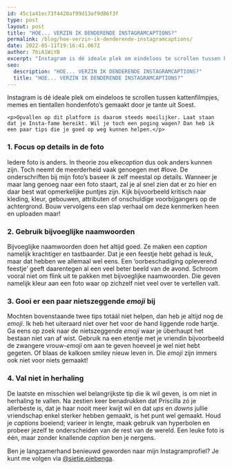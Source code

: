 ```yaml
---
id: 45c1a41ec73f4420af99d13af9d86f3f
type: post
layout: post
title: "HOE... VERZIN IK DENDERENDE INSTAGRAMCAPTIONS?"
permalink: /blog/hoe-verzin-ik-denderende-instagramcaptions/
date: 2022-05-11T19:16:41.067Z
author: 7biA1WiYB
excerpt: "Instagram is dé ideale plek om eindeloos te scrollen tussen kattenfilmpjes, memes en tientallen hondenfoto’s gemaakt door je tante uit Soest.   "
seo:
  description: "HOE... VERZIN IK DENDERENDE INSTAGRAMCAPTIONS?"
  title: "HOE... VERZIN IK DENDERENDE INSTAGRAMCAPTIONS?"
---
```

Instagram is dé ideale plek om eindeloos te scrollen tussen kattenfilmpjes, memes en tientallen hondenfoto’s gemaakt door je tante uit Soest.   

    <p>Opvallen op dit platform is daarom steeds moeilijker. Laat staan dat je Insta-fame bereikt. Wil je toch een poging wagen? Dan heb ik een paar tips die je goed op weg kunnen helpen.</p>
<h3>1. Focus op details in de foto</h3>
<p>Iedere foto is anders. In theorie zou elke<em>caption</em> dus ook anders kunnen zijn. Toch neemt de meerderheid vaak genoegen met #love. De onderschriften bij mijn foto’s baseer ik zelf meestal op details. Wanneer je maar lang genoeg naar een foto staart, zal je al snel zien dat er zo hier en daar best wat opmerkelijke puntjes zijn. Kijk bijvoorbeeld kritisch naar kleding, kleur, gebouwen, attributen of onschuldige voorbijgangers op de achtergrond. Bouw vervolgens een slap verhaal om deze kenmerken heen en uploaden maar!</p>
<h3>2. Gebruik bijvoeglijke naamwoorden</h3>
<p>Bijvoeglijke naamwoorden doen het altijd goed. Ze maken een <em>caption</em> namelijk krachtiger en tastbaarder. Dat je een feestje hebt gehad is leuk, maar dat hebben we allemaal wel eens. Een ‘oorbeschadiging opleverend feestje’ geeft daarentegen al een veel beter beeld van de avond. Schroom vooral niet om flink uit te pakken met bijvoeglijke naamwoorden. Die geven namelijk kleur aan een foto waar op zichzelf niet veel over te vertellen valt.</p>
<h3>3. Gooi er een paar nietszeggende <em>emoji</em> bij</h3>
<p>Mochten bovenstaande twee tips totáál niet helpen, dan heb je altijd nog de <em>emoji</em>. Ik heb het uiteraard niet over het voor de hand liggende rode hartje. Ga eens op zoek naar de nietszeggende <em>emoji</em> waar je überhaupt het bestaan niet van af wist. Gebruik na een etentje met je vriendin bijvoorbeeld de zwangere vrouw-<em>emoji</em> om aan te geven hoeveel je wel niet hebt gegeten. Of blaas de kalkoen smiley nieuw leven in. Die <em>emoji</em> zijn immers ook niet voor niets gemaakt!</p>
<h3>4. Val niet in herhaling​</h3>
<p>De laatste en misschien wel belangrijkste tip die ik wil geven, is om niet in herhaling te vallen. Na zestien keer benadrukken dat Priscilla zó je allerbeste is, dat je haar nooit meer kwijt wil en dat <em>ups </em>en<em> downs</em> jullie vriendschap enkel sterker hebben gemaakt, is het punt wel gemaakt. Houd je <em>captions</em> boeiend; varieer in lengte, maak gebruik van hyperbolen en probeer jezelf te onderscheiden van de rest van de wereld. Een leuke foto is één, maar zonder knallende <em>caption</em> ben je nergens.</p>
<p>Ben je langzamerhand benieuwd geworden naar mijn Instagramprofiel? Je kunt me volgen via <a href="https://www.instagram.com/sietje.piebenga/" target="_blank">@sietje.piebenga</a>. </p>  
